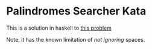 # Palindromes Searcher Kata

This is a solution in haskell to [this problem](https://github.com/alvarogarcia7/palindromes-searcher-kata-java)

Note: it has the known limitation of *not ignoring* spaces.
